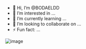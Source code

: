 - 👋 Hi, I’m @BODAELDD
- 👀 I’m interested in ...
- 🌱 I’m currently learning ...
- 💞️ I’m looking to collaborate on ...
- ⚡ Fun fact: ...

<!---
BODAELDD/BODAELDD is a ✨ special ✨ repository because its `README.md` (this file) appears on your GitHub profile.
You can click the Preview link to take a look at your changes.
--->
![image](https://github.com/user-attachments/assets/0b4c1400-9e8e-4afc-b906-15cf63b5d69f)
